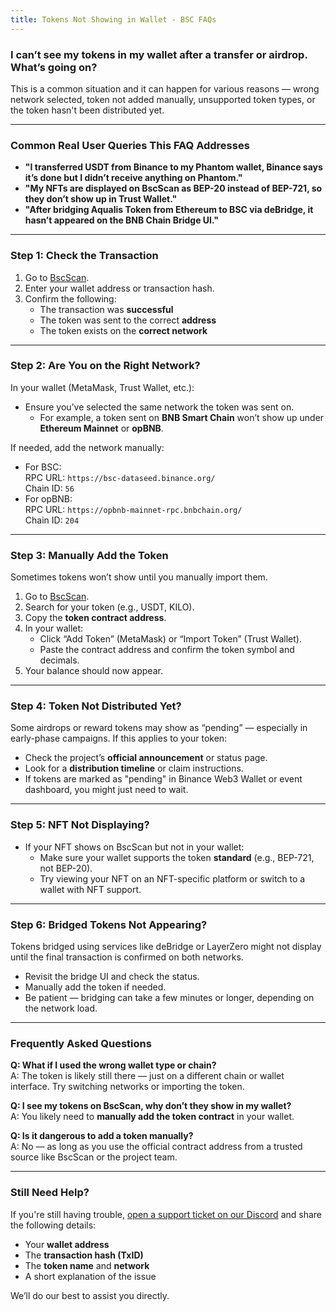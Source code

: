 ```yaml
---
title: Tokens Not Showing in Wallet - BSC FAQs
---
```


### I can’t see my tokens in my wallet after a transfer or airdrop. What’s going on?

This is a common situation and it can happen for various reasons — wrong network selected, token not added manually, unsupported token types, or the token hasn't been distributed yet.

---

### Common Real User Queries This FAQ Addresses

- **"I transferred USDT from Binance to my Phantom wallet, Binance says it’s done but I didn’t receive anything on Phantom."**
- **"My NFTs are displayed on BscScan as BEP-20 instead of BEP-721, so they don’t show up in Trust Wallet."**
- **"After bridging Aqualis Token from Ethereum to BSC via deBridge, it hasn’t appeared on the BNB Chain Bridge UI."**
---

### Step 1: Check the Transaction

1. Go to [BscScan](https://bscscan.com).
2. Enter your wallet address or transaction hash.
3. Confirm the following:
   - The transaction was **successful**
   - The token was sent to the correct **address**
   - The token exists on the **correct network**

---

### Step 2: Are You on the Right Network?

In your wallet (MetaMask, Trust Wallet, etc.):

- Ensure you’ve selected the same network the token was sent on.
  - For example, a token sent on **BNB Smart Chain** won’t show up under **Ethereum Mainnet** or **opBNB**.

If needed, add the network manually:
- For BSC:  
  RPC URL: `https://bsc-dataseed.binance.org/`  
  Chain ID: `56`  
- For opBNB:  
  RPC URL: `https://opbnb-mainnet-rpc.bnbchain.org/`  
  Chain ID: `204`

---

### Step 3: Manually Add the Token

Sometimes tokens won’t show until you manually import them.

1. Go to [BscScan](https://bscscan.com).
2. Search for your token (e.g., USDT, KILO).
3. Copy the **token contract address**.
4. In your wallet:
   - Click “Add Token” (MetaMask) or “Import Token” (Trust Wallet).
   - Paste the contract address and confirm the token symbol and decimals.
5. Your balance should now appear.

---

### Step 4: Token Not Distributed Yet?

Some airdrops or reward tokens may show as “pending” — especially in early-phase campaigns. If this applies to your token:

- Check the project’s **official announcement** or status page.
- Look for a **distribution timeline** or claim instructions.
- If tokens are marked as "pending" in Binance Web3 Wallet or event dashboard, you might just need to wait.

---

### Step 5: NFT Not Displaying?

- If your NFT shows on BscScan but not in your wallet:
  - Make sure your wallet supports the token **standard** (e.g., BEP-721, not BEP-20).
  - Try viewing your NFT on an NFT-specific platform or switch to a wallet with NFT support.

---

### Step 6: Bridged Tokens Not Appearing?

Tokens bridged using services like deBridge or LayerZero might not display until the final transaction is confirmed on both networks.

- Revisit the bridge UI and check the status.
- Manually add the token if needed.
- Be patient — bridging can take a few minutes or longer, depending on the network load.

---

### Frequently Asked Questions

**Q: What if I used the wrong wallet type or chain?**  
A: The token is likely still there — just on a different chain or wallet interface. Try switching networks or importing the token.

**Q: I see my tokens on BscScan, why don’t they show in my wallet?**  
A: You likely need to **manually add the token contract** in your wallet.

**Q: Is it dangerous to add a token manually?**  
A: No — as long as you use the official contract address from a trusted source like BscScan or the project team.

---

### Still Need Help?

If you're still having trouble, [open a support ticket on our Discord](https://discord.com/invite/bnbchain) and share the following details:

- Your **wallet address**
- The **transaction hash (TxID)**
- The **token name** and **network**
- A short explanation of the issue

We’ll do our best to assist you directly.
